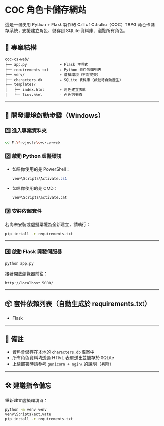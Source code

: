 
# COC 角色卡儲存網站

這是一個使用 Python + Flask 製作的 Call of Cthulhu（COC）TRPG 角色卡儲存系統，支援建立角色、儲存到 SQLite 資料庫、瀏覽所有角色。

## 📁 專案結構

```
coc-cs-web/
├── app.py               ← Flask 主程式
├── requirements.txt     ← Python 套件依賴列表
├── venv/                ← 虛擬環境（不需提交）
├── characters.db        ← SQLite 資料庫（啟動時自動產生）
├── templates/
│   ├── index.html       ← 角色建立表單
│   └── list.html        ← 角色列表頁
```

---

## 🚀 開發環境啟動步驟（Windows）

### 1️⃣ 進入專案資料夾

```bash
cd F:\Projects\coc-cs-web
```

### 2️⃣ 啟動 Python 虛擬環境

- 如果你使用的是 PowerShell：
  ```powershell
  venv\Scripts\Activate.ps1
  ```

- 如果你使用的是 CMD：
  ```cmd
  venv\Scripts\activate.bat
  ```

### 3️⃣ 安裝依賴套件

若尚未安裝或虛擬環境為全新建立，請執行：

```bash
pip install -r requirements.txt
```

---

### 4️⃣ 啟動 Flask 開發伺服器

```bash
python app.py
```

接著開啟瀏覽器前往：
```
http://localhost:5000/
```

---

## 📦 套件依賴列表（自動生成於 requirements.txt）

- Flask

---

## 📌 備註

- 資料會儲存在本地的 `characters.db` 檔案中
- 所有角色資料均透過 HTML 表單送出並儲存於 SQLite
- 上線部署時請參考 `gunicorn + nginx` 的說明（另附）

---

## 🛠 建議指令備忘

重新建立虛擬環境時：

```bash
python -m venv venv
venv\Scripts\activate
pip install -r requirements.txt
```
